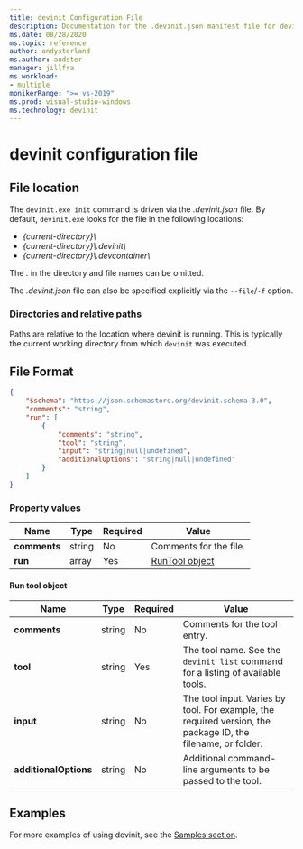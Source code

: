 ```yaml
---
title: devinit Configuration File
description: Documentation for the .devinit.json manifest file for devinit.
ms.date: 08/28/2020
ms.topic: reference
author: andysterland
ms.author: andster
manager: jillfra
ms.workload:
- multiple
monikerRange: ">= vs-2019"
ms.prod: visual-studio-windows
ms.technology: devinit
---
```

# devinit configuration file

## File location

The `devinit.exe init` command is driven via the _.devinit.json_ file. By default, `devinit.exe` looks for the file in the following locations:

- _{current-directory}\\_
- _{current-directory}\\.devinit\\_
- _{current-directory}\\.devcontainer\\_

The _._ in the directory and file names can be omitted.

The _.devinit.json_ file can also be specified explicitly via the `--file`/`-f` option.

### Directories and relative paths

Paths are relative to the location where devinit is running. This is typically the current working directory from which `devinit` was executed.

## File Format

```json
{
    "$schema": "https://json.schemastore.org/devinit.schema-3.0",
    "comments": "string",
    "run": [
        {
            "comments": "string",
            "tool": "string",
            "input": "string|null|undefined",
            "additionalOptions": "string|null|undefined"
        }
    ]
}
```

### Property values

| Name         | Type   | Required | Value                              |
|--------------|--------|----------|------------------------------------|
| **comments** | string | No       | Comments for the file.             |
| **run**      | array  | Yes      | [RunTool object](#run-tool-object) |

#### Run tool object

| Name                  | Type   | Required | Value                                                                                                      |
|-----------------------|--------|----------|------------------------------------------------------------------------------------------------------------|
| **comments**          | string | No       | Comments for the tool entry.                                                                               |
| **tool**              | string | Yes      | The tool name. See the `devinit list` command for a listing of available tools.                            |
| **input**             | string | No       | The tool input. Varies by tool. For example, the required version, the package ID, the filename, or folder.|
| **additionalOptions** | string | No       | Additional command-line arguments to be passed to the tool.                                                |

## Examples

For more examples of using devinit, see the [Samples section](sample-readme.md).
